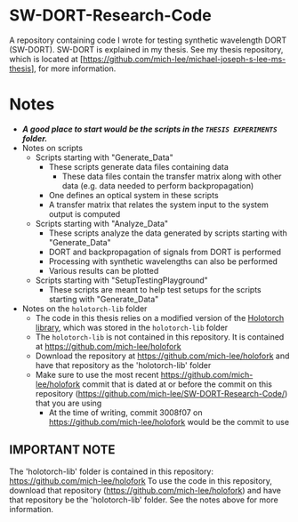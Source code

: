 # SW-DORT-Research-Code
A repository containing code I wrote for testing synthetic wavelength DORT (SW-DORT).  SW-DORT is explained in my thesis.  See my thesis repository, which is located at [https://github.com/mich-lee/michael-joseph-s-lee-ms-thesis], for more information.

# Notes
- ***A good place to start would be the scripts in the ``THESIS EXPERIMENTS`` folder.***
- Notes on scripts
  - Scripts starting with "Generate_Data"
    - These scripts generate data files containing data
      - These data files contain the transfer matrix along with other data (e.g. data needed to perform backpropagation)
    - One defines an optical system in these scripts
    - A transfer matrix that relates the system input to the system output is computed
  - Scripts starting with "Analyze_Data"
    - These scripts analyze the data generated by scripts starting with "Generate_Data"
    - DORT and backpropagation of signals from DORT is performed
    - Processing with synthetic wavelengths can also be performed
    - Various results can be plotted
  - Scripts starting with "SetupTestingPlayground"
    - These scripts are meant to help test setups for the scripts starting with "Generate_Data"
- Notes on the ``holotorch-lib`` folder
  - The code in this thesis relies on a modified version of the [Holotorch library](https://github.com/facebookresearch/holotorch), which was stored in the ``holotorch-lib`` folder
  - The ``holotorch-lib`` is not contained in this repository.  It is contained at https://github.com/mich-lee/holofork
  - Download the repository at https://github.com/mich-lee/holofork and have that repository as the 'holotorch-lib' folder
  - Make sure to use the most recent https://github.com/mich-lee/holofork commit that is dated at or before the commit on this repository (https://github.com/mich-lee/SW-DORT-Research-Code/) that you are using
    - At the time of writing, commit 3008f07 on https://github.com/mich-lee/holofork would be the commit to use

## IMPORTANT NOTE
The 'holotorch-lib' folder is contained in this repository: https://github.com/mich-lee/holofork
To use the code in this repository, download that repository (https://github.com/mich-lee/holofork) and have that repository be the 'holotorch-lib' folder.
See the notes above for more information.

